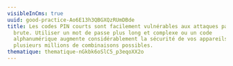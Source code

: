 ```yaml
---
visibleInCms: true
uuid: good-practice-Ao6E13h3QBGXQzRUmDBde
title: Les codes PIN courts sont facilement vulnérables aux attaques par force
  brute. Utiliser un mot de passe plus long et complexe ou un code
  alphanumérique augmente considérablement la sécurité de vos appareils, avec
  plusieurs millions de combinaisons possibles.
thematique: thematique-nGkbk6oSlC5_p3eqoXX2o
---
```

